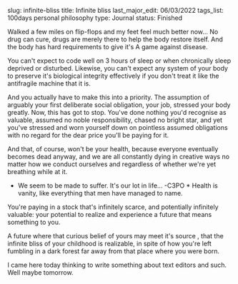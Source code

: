 slug: infinite-bliss
title: Infinite bliss
last_major_edit: 06/03/2022
tags_list: 100days
           personal
           philosophy
type: Journal
status: Finished

Walked a few miles on flip-flops and my feet feel much better now... No drug can cure, drugs are merely there to help the body restore itself. And the body has hard requirements to give it's A game against disease. 

You can't expect to code well on 3 hours of sleep or when chronically sleep deprived or disturbed. Likewise, you can't expect any system of your body to preserve it's biological integrity effectively if you don't treat it like the antifragile machine that it is.

And you actually have to make this into a priority. The assumption of arguably your first deliberate social obligation, your job, stressed your body greatly. Now, this has got to stop. You've done nothing you'd recognise as valuable, assumed no noble responsibility, chased no bright star, and yet you've stressed and worn yourself down on pointless assumed obligations with no regard for the dear price you'll be paying for it.

And that, of course, won't be your health, because everyone eventually becomes dead anyway, and we are all constantly dying in creative ways no matter how we conduct ourselves and regardless of whether we're yet breathing while at it.
* We seem to be made to suffer. It's our lot in life...
-C3PO *
Health is vanity, like everything that men have managed to name.

You're paying in a stock that's infinitely scarce, and potentially infinitely valuable: your potential to realize and experience a future that means something to you. 

A future where that curious belief of yours may meet it's source
, that the infinite bliss of your childhood is realizable, in spite of how you're left fumbling in a dark forest far away from that place where you were born.

I came here today thinking to write something about text editors and such. Well maybe tomorrow.
